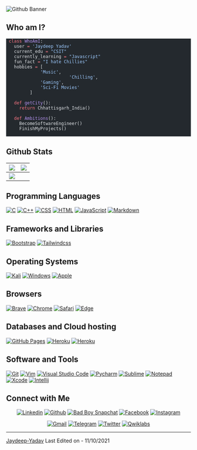   <p><img src="https://github.com/user-attachments/assets/d694f168-4d7f-4bef-b927-a605dbed4558" alt="Github Banner"></p>
<h2 id="who-am-i">Who am I?</h2>
<pre class="astro-code github-dark" style="background-color:#24292e;color:#e1e4e8; overflow-x: auto;" tabindex="0"><code><span class="line"><span style="color:#F97583"> class</span><span style="color:#B392F0"> WhoAmI</span><span style="color:#E1E4E8">:</span></span>
<span class="line"><span style="color:#E1E4E8">   user </span><span style="color:#F97583">=</span><span style="color:#9ECBFF"> 'Jaydeep Yadav'</span></span>
<span class="line"><span style="color:#E1E4E8">   current_edu </span><span style="color:#F97583">=</span><span style="color:#9ECBFF"> "CSIT"</span></span>
<span class="line"><span style="color:#E1E4E8">   currently_learning </span><span style="color:#F97583">=</span><span style="color:#9ECBFF"> "Javascript"</span></span>
<span class="line"><span style="color:#E1E4E8">   fun_fact </span><span style="color:#F97583">=</span><span style="color:#9ECBFF"> "I hate Chillies"</span></span>
<span class="line"><span style="color:#E1E4E8">   hobbies </span><span style="color:#F97583">=</span><span style="color:#E1E4E8"> [</span></span>
<span class="line"><span style="color:#9ECBFF">   			'Music'</span><span style="color:#E1E4E8">,</span></span>
<span class="line"><span style="color:#9ECBFF">                        'Chilling'</span><span style="color:#E1E4E8">,</span></span>
<span class="line"><span style="color:#9ECBFF">   		 	'Gaming'</span><span style="color:#E1E4E8">,</span></span>
<span class="line"><span style="color:#9ECBFF">   			'Sci-Fi Movies'</span></span>
<span class="line"><span style="color:#E1E4E8">   		]</span></span>
<span class="line"><span style="color:#E1E4E8">   </span></span>
<span class="line"><span style="color:#F97583">   def</span><span style="color:#B392F0"> getCity</span><span style="color:#E1E4E8">():</span></span>
<span class="line"><span style="color:#F97583">   	return</span><span style="color:#E1E4E8"> Chhattisgarh_India()</span></span>
<span class="line"><span style="color:#E1E4E8">   </span></span>
<span class="line"><span style="color:#F97583">   def</span><span style="color:#B392F0"> Ambitions</span><span style="color:#E1E4E8">():</span></span>
<span class="line"><span style="color:#E1E4E8">   	BecomeSoftwareEngineer()</span></span>
<span class="line"><span style="color:#E1E4E8">   	FinishMyProjects()</span></span>
<span class="line"><span style="color:#E1E4E8">   </span></span></code></pre>
<h2 id="github-stats">Github Stats</h2>













<table><thead><tr><th><img src="https://github-readme-stats.vercel.app/api?username=jaydeep-yadav&amp;&amp;show_icons=true&amp;count_private=true&amp;theme=github_dark"></th><th><img src="https://github-readme-streak-stats.herokuapp.com/?user=jaydeep-yadav&amp;theme=blueberry_duo"></th></tr></thead><tbody><tr><td><img src="https://github-readme-stats.vercel.app/api/top-langs/?username=jaydeep-yadav&amp;layout=compact&amp;theme=github_dark"></td><td></td></tr></tbody></table>
<h2 id="programming-languages">Programming Languages</h2>
<p>
    <a href="#"><img alt="C" src="https://img.shields.io/badge/C%20-%232370ED.svg?logo=c&amp;logoColor=white"></a>
    <a href="#"><img alt="C++" src="https://img.shields.io/badge/C++%20-%2300599C.svg?logo=c%2B%2B&amp;logoColor=white"></a>
    <a href="#"><img alt="CSS" src="https://img.shields.io/badge/CSS%20-%231572B6.svg?logo=css3&amp;logoColor=white"></a>
    <a href="#"><img alt="HTML" src="https://img.shields.io/badge/HTML%20-%23E34F26.svg?logo=html5&amp;logoColor=white"></a>
    <a href="#"><img alt="JavaScript" src="https://img.shields.io/badge/JavaScript%20-%23F7DF1E.svg?logo=javascript&amp;logoColor=black"></a>
    <a href="#"><img alt="Markdown" src="https://img.shields.io/badge/Markdown-%23000000.svg?logo=markdown&amp;logoColor=white"></a>
</p>
<h2 id="frameworks-and-libraries">Frameworks and Libraries</h2>
<p>
   <a href="#"><img alt="Bootstrap" src="https://img.shields.io/badge/Bootstrap-563D7C?logo=bootstrap&amp;logoColor=white"></a>
   <a href="#"><img alt="Tailwindcss" src="https://img.shields.io/badge/tailwindcss-%2338B2AC.svg?logo=tailwindcss&amp;logoColor=white"></a>
</p>
<h2 id="operating-systems">Operating Systems</h2>
<p>
	<a href="#"><img alt="Kali" src="https://img.shields.io/badge/Kali_Linux-557C94?logo=kali-linux&amp;logoColor=white"></a>
	<a href="#"><img alt="Windows" src="https://img.shields.io/badge/Windows-0078D6?logo=windows&amp;logoColor=white"></a>
	<a href="#"><img alt="Apple" src="https://img.shields.io/badge/mac%20os-000000?logo=apple&amp;logoColor=white"></a>
</p>
<h2 id="browsers">Browsers</h2>
<p>
	<a href="#"><img alt="Brave" src="https://img.shields.io/badge/Brave-FB542B?logo=brave&amp;logoColor=white"></a>
	<a href="#"><img alt="Chrome" src="https://img.shields.io/badge/Google_chrome-4285F4?logo=Google-Chrome&amp;logoColor=white"></a>
	<a href="#"><img alt="Safari" src="https://img.shields.io/badge/Safari-FF1B2D?logo=Safari&amp;logoColor=white"></a>
	<a href="#"><img alt="Edge" src="https://img.shields.io/badge/Microsoft_Edge-0078D7?logo=Microsoft-edge&amp;logoColor=white"></a>
</p>
<h2 id="databases-and-cloud-hosting">Databases and Cloud hosting</h2>
<p>
    <a href="#"><img alt="GitHub Pages" src="https://img.shields.io/badge/GitHub%20Pages-%23327FC7.svg?logo=github&amp;logoColor=white"></a>
    <a href="#"><img alt="Heroku" src="https://img.shields.io/badge/Heroku%20-%23430098.svg?logo=heroku&amp;logoColor=white"></a>
    <a href="#"><img alt="Heroku" src="https://img.shields.io/badge/Xampp%20-%23430098.svg?logo=xampp&amp;logoColor=white"></a>
</p> 
<h2 id="software-and-tools">Software and Tools</h2>
<p>
  <a href="#"><img alt="Git" src="https://img.shields.io/badge/Git%20-%23F05033.svg?logo=git&amp;logoColor=white"></a>
	<a href="#"><img alt="Vim" src="https://img.shields.io/badge/VIM-%2311AB00.svg?logo=vim&amp;logoColor=white"></a>
  <a href="#"><img alt="Visual Studio Code" src="https://img.shields.io/badge/Visual%20Studio%20Code-0078d7.svg?logo=visual-studio-code&amp;logoColor=white"></a>
  <a href="#"><img alt="Pycharm" src="https://img.shields.io/badge/pycharm-143?logo=pycharm&amp;logoColor=black&amp;color=green&amp;labelColor=green"></a>
	<a href="#"><img alt="Sublime" src="https://img.shields.io/badge/sublime_text-%23575757.svg?logo=sublime-text&amp;logoColor=important"></a>
	<a href="#"><img alt="Notepad" src="https://img.shields.io/badge/Notepad++-90E59A.svg?logo=notepad%2B%2B&amp;logoColor=black"></a>
	<a href="#"><img alt="Xcode" src="https://img.shields.io/badge/Xcode-007ACC?for-the-badge&amp;logo=xcode&amp;logoColor=white"></a>
	<a href="#"><img alt="Intellij" src="https://img.shields.io/badge/IntelliJ&nbsp;IDEA-000000.svg?logo=intellij-idea&amp;logoColor=white"></a>
</p>
<h2 id="connect-with-me">Connect with Me</h2>
<p align="center">
  <a href="https://linkedin.com/in/jaydeepyadav"><img alt="Linkedin" title="Jaydeep Yadav Linkedin" src="https://img.shields.io/badge/LinkedIn-0077B5?style=for-the-badge&amp;logo=linkedin&amp;logoColor=white"></a>
  <a href="https://github.com/Jaydeep-Yadav"><img alt="Github" title="Jaydeep Yadav Github" src="https://img.shields.io/badge/GitHub-100000?style=for-the-badge&amp;logo=github&amp;logoColor=white"></a>
  <a href="https://www.snapchat.com/add/badboy5299"><img alt="Bad Boy Snapchat" title="Jaydeep Yadav SC" src="https://img.shields.io/badge/Snapchat-FFFC00?style=for-the-badge&amp;logo=snapchat&amp;logoColor=white"></a>
  <a href="https://facebook.com/killerboy.jy"><img alt="Facebook" title="Jaydeep Yadav FB" src="https://img.shields.io/badge/Facebook-1877F2?style=for-the-badge&amp;logo=facebook&amp;logoColor=white"></a>
  <a href="https://instagram.com/bad_boy_official2"><img alt="Instagram" title="Jaydeep Yadav Instagram" src="https://img.shields.io/badge/Instagram-E4405F?style=for-the-badge&amp;logo=instagram&amp;logoColor=white"></a>
 </p>
 <p align="center">
  <a href="mailto:yadavjay374@gmail.com"><img alt="Gmail" title="Jaydeep Yadav Gmail" src="https://img.shields.io/badge/Gmail-D14836?style=for-the-badge&amp;logo=gmail&amp;logoColor=white"></a>
  <a href="https://t.me/jaydeep91"><img alt="Telegram" title="Jaydeep Yadav Telegram" src="https://img.shields.io/badge/Telegram-2CA5E0?style=for-the-badge&amp;logo=telegram&amp;logoColor=white"></a> 
<a href="http://twitter.com/jaydeep__Yadav_"><img alt="Twitter" title="Jaydeep Yadav Twitter" src="https://img.shields.io/badge/Twitter-1DA1F2?style=for-the-badge&amp;logo=twitter&amp;logoColor=white"></a>
<a href="https://www.cloudskillsboost.google/public_profiles/7d84e454-3e99-4e55-95bf-5888926e1a5e"><img alt="Qwiklabs" title="Jaydeep Yadav Qwiklabs" src="https://img.shields.io/badge/Google_Cloud-4285F4?style=for-the-badge&amp;logo=google-cloud&amp;logoColor=white"></a>
</p>
<hr>
<p><a href="https://github.com/jaydeep-yadav">Jaydeep-Yadav</a>
Last Edited on - 11/10/2021</p> 
